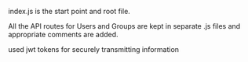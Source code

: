 index.js is the start point and root file.

All the API routes for Users and Groups are kept in separate .js files and appropriate comments are added.

used jwt tokens for securely transmitting information
